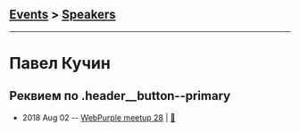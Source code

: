 ## [Events](../README.md) > [Speakers](../speakers.md)
---

# Павел Кучин

## Реквием по .header__button--primary
- 2018 Aug 02 -- [WebPurple meetup 28](https://www.youtube.com/watch?v=-qKXzScawh8)  | [:notebook:](https://docs.google.com/presentation/d/1PKbiM_o258AWp-gujZZpFm3oIlLv0vC1jta-dBd13K8/edit?usp=sharing)  
